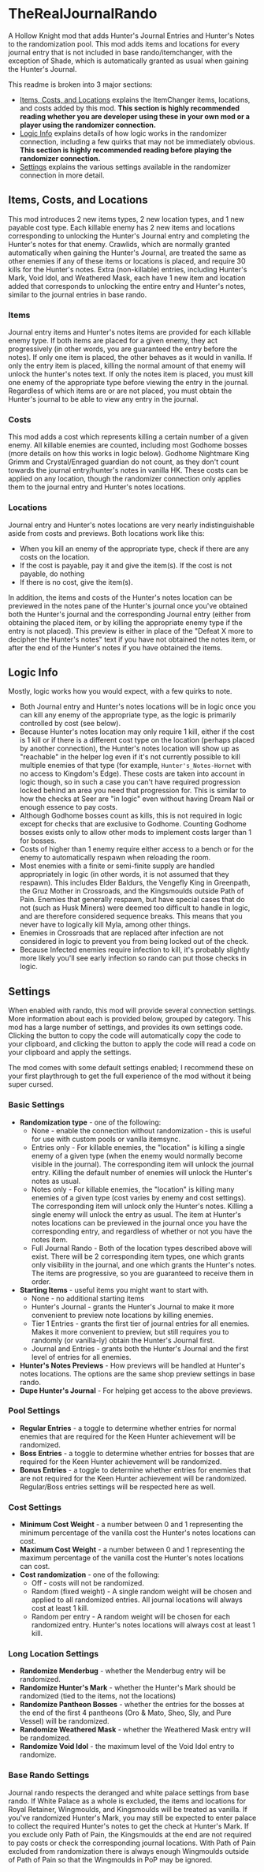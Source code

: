 ﻿# TheRealJournalRando

A Hollow Knight mod that adds Hunter's Journal Entries and Hunter's Notes to the randomization pool.
This mod adds items and locations for every journal entry that is not included in base rando/itemchanger,
with the exception of Shade, which is automatically granted as usual when gaining the Hunter's Journal.

This readme is broken into 3 major sections:
* [Items, Costs, and Locations](#Items-Costs-and-Locations) explains the ItemChanger items, locations, and costs added
  by this mod. **This section is 
  highly recommended reading whether you are developer using these in your own mod or a player using the randomizer
  connection.**
* [Logic Info](#Logic-Info) explains details of how logic works in the randomizer connection, including a few quirks that
  may not be immediately obvious. **This section is highly recommended reading before playing the randomizer 
  connection.**
* [Settings](#Settings) explains the various settings available in the randomizer connection in more detail.

## Items, Costs, and Locations

This mod introduces 2 new items types, 2 new location types, and 1 new payable cost type. Each killable enemy has 2
new items and locations corresponding to unlocking the Hunter's Journal entry and completing the Hunter's notes for that
enemy. Crawlids, which are normally granted automatically when gaining the Hunter's Journal, are treated the same as other
enemies if any of these items or locations is placed, and require 30 kills for the Hunter's notes. Extra (non-killable) 
entries, including Hunter's Mark, Void Idol, and Weathered Mask, each have 1 new item and location added that corresponds 
to unlocking the entire entry and Hunter's notes, similar to the journal entries in base rando.

### Items

Journal entry items and Hunter's notes items are provided for each killable enemy type. If both items are placed for
a given enemy, they act progressively (in other words, you are guaranteed the entry before the notes). If only one 
item is placed, the other behaves as it would in vanilla. If only the entry item is placed, killing the normal amount
of that enemy will unlock the hunter's notes text. If only the notes item is placed, you must kill one enemy of the
appropriate type before viewing the entry in the journal. Regardless of which items are or are not placed, you must
obtain the Hunter's journal to be able to view any entry in the journal.

### Costs

This mod adds a cost which represents killing a certain number of a given enemy. All killable enemies are counted,
including most Godhome bosses (more details on how this works in logic below). Godhome Nightmare King Grimm and
Crystal/Enraged guardian do not count, as they don't count towards the journal entry/hunter's notes in vanilla HK.
These costs can be applied on any location, though the randomizer connection only applies them to the journal entry and
Hunter's notes locations.

### Locations

Journal entry and Hunter's notes locations are very nearly indistinguishable aside from costs and previews. Both locations
work like this:
* When you kill an enemy of the appropriate type, check if there are any costs on the location.
* If the cost is payable, pay it and give the item(s). If the cost is not payable, do nothing
* If there is no cost, give the item(s).

In addition, the items and costs of the Hunter's notes location can be previewed in the notes pane of the Hunter's
journal once you've obtained both the Hunter's journal and the corresponding Journal entry (either from
obtaining the placed item, or by killing the appropriate enemy type if the entry is not placed). This preview is either
in place of the "Defeat X more to decipher the Hunter's notes" text if you have not obtained the notes item, or after
the end of the Hunter's notes if you have obtained the items.

## Logic Info

Mostly, logic works how you would expect, with a few quirks to note.
* Both Journal entry and Hunter's notes locations will be in logic once you can kill any enemy of the appropriate type,
  as the logic is primarily controlled by cost (see below).
* Because Hunter's notes location may only require 1 kill, either if the cost is 1 kill or if there is a different
  cost type on the location (perhaps placed by another connection), the Hunter's notes location will show up as
  "reachable" in the helper log even if it's not currently possible to kill multiple enemies of that type (for example,
  `Hunter's_Notes-Hornet` with no access to Kingdom's Edge). These costs are taken into account in logic though,
  so in such a case you can't have required progression locked behind an area you need that progression for. This is
  similar to how the checks at Seer are "in logic" even without having Dream Nail or enough essence to pay costs.
* Although Godhome bosses count as kills, this is not required in logic except for checks that are exclusive to Godhome.
  Counting Godhome bosses exists only to allow other mods to implement costs larger than 1 for bosses.
* Costs of higher than 1 enemy require either access to a bench or for the enemy to automatically respawn when reloading
  the room.
* Most enemies with a finite or semi-finite supply are handled appropriately in logic (in other words, it is not
  assumed that they respawn). This includes Elder Baldurs, the Vengefly King in Greenpath, the Gruz Mother in
  Crossroads, and the Kingsmoulds outside Path of Pain. Enemies that generally respawn, but have special cases
  that do not (such as Husk Miners) were deemed too difficult to handle in logic, and are therefore considered 
  sequence breaks. This means that you never have to logically kill Myla, among other things.
* Enemies in Crossroads that are replaced after infection are not considered in logic to prevent you from being locked
  out of the check. 
* Because Infected enemies require infection to kill, it's probably slightly more likely you'll see early infection so
  rando can put those checks in logic.

## Settings

When enabled with rando, this mod will provide several connection settings. More information about each
is provided below, grouped by category. This mod has a large number of settings, and provides its own
settings code. Clicking the button to copy the code will automatically copy the code to your clipboard,
and clicking the button to apply the code will read a code on your clipboard and apply the settings.

The mod comes with some default settings enabled; I recommend these on your first playthrough to get the
full experience of the mod without it being super cursed.

### Basic Settings

* **Randomization type** - one of the following:
  * None - enable the connection without randomization - this is useful for use with custom pools
    or vanilla itemsync.
  * Entries only - For killable enemies, the "location" is killing a single enemy of a given type
    (when the enemy would normally become visible in the journal). The corresponding item will unlock the
    journal entry. Killing the default number of enemies will unlock the Hunter's notes as usual.
  * Notes only - For killable enemies, the "location" is killing many enemies of a given type (cost varies
    by enemy and cost settings). The corresponding item will unlock only the Hunter's notes. Killing a 
    single enemy will unlock the entry as usual. The item at Hunter's notes locations can be previewed in
    the journal once you have the corresponding entry, and regardless of whether or not you have the notes
    item.
  * Full Journal Rando - Both of the location types described above will exist. There will be 2 corresponding
    item types, one which grants only visibility in the journal, and one which grants the Hunter's notes.
    The items are progressive, so you are guaranteed to receive them in order.
* **Starting Items** - useful items you might want to start with.
  * None - no additional starting items
  * Hunter's Journal - grants the Hunter's Journal to make it more convenient to preview note locations
    by killing enemies.
  * Tier 1 Entries - grants the first tier of journal entries for all enemies. Makes it more convenient to
    preview, but still requires you to randomly (or vanilla-ly) obtain the Hunter's Journal first.
  * Journal and Entries - grants both the Hunter's Journal and the first level of entries for all enemies.
* **Hunter's Notes Previews** - How previews will be handled at Hunter's notes locations. The options
  are the same shop preview settings in base rando.
* **Dupe Hunter's Journal** - For helping get access to the above previews.

### Pool Settings

* **Regular Entries** - a toggle to determine whether entries for normal enemies that are required for
  the Keen Hunter achievement will be randomized.
* **Boss Entries** - a toggle to determine whether entries for bosses that are required for the Keen Hunter
  achievement will be randomized.
* **Bonus Entries** - a toggle to determine whether entries for enemies that are not required for the
  Keen Hunter achievement will be randomized. Regular/Boss entries settings will be respected here as well.

### Cost Settings

* **Minimum Cost Weight** - a number between 0 and 1 representing the minimum percentage of the vanilla cost
  the Hunter's notes locations can cost.
* **Maximum Cost Weight** - a number between 0 and 1 representing the maximum percentage of the vanilla cost
  the Hunter's notes locations can cost.
* **Cost randomization** - one of the following:
  * Off - costs will not be randomized.
  * Random (fixed weight) - A single random weight will be chosen and applied to all randomized entries. 
    All journal locations will always cost at least 1 kill.
  * Random per entry - A random weight will be chosen for each randomized entry. Hunter's notes locations
    will always cost at least 1 kill.

### Long Location Settings

* **Randomize Menderbug** - whether the Menderbug entry will be randomized.
* **Randomize Hunter's Mark** - whether the Hunter's Mark should be randomized 
  (tied to the items, not the locations)
* **Randomize Pantheon Bosses** - whether the entries for the bosses at the end of the first 4 pantheons
  (Oro & Mato, Sheo, Sly, and Pure Vessel) will be randomized.
* **Randomize Weathered Mask** - whether the Weathered Mask entry will be randomized.
* **Randomize Void Idol** - the maximum level of the Void Idol entry to randomize.

### Base Rando Settings

Journal rando respects the deranged and white palace settings from base rando. If White Palace as a whole is
excluded, the items and locations for Royal Retainer, Wingmoulds, and Kingsmoulds will be treated as vanilla. 
If you've randomized Hunter's Mark, you may still be expected to enter palace to collect the required Hunter's
notes to get the check at Hunter's Mark. If you exclude only Path of Pain, the Kingsmoulds at the end are not
required to pay costs or check the corresponding journal locations. With Path of Pain excluded from randomization
there is always enough Wingmoulds outside of Path of Pain so that the Wingmoulds in PoP may be ignored.
